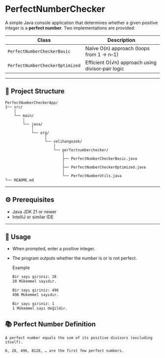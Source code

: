 # PerfectNumberChecker

A simple Java console application that determines whether a given positive integer is a **perfect number**. Two implementations are provided:

| Class | Description |
|-------|-------------|
| `PerfectNumberCheckerBasic` | Naïve O(n) approach (loops from 1 → n–1) |
| `PerfectNumberCheckerOptimized` | Efficient O(√n) approach using divisor‑pair logic |

---

## 📁 Project Structure

```
PerfectNumberCheckerApp/ 
├── src/ 
    │ 
    └── main/ 
        │ 
        └── java/ 
            │ 
            └── org/ 
                  │ 
                  └── velihangozek/ 
                      │ 
                      └── perfectnumberchecker/ 
                          │ 
                          ├── PerfectNumberCheckerBasic.java 
                          │ 
                          ├── PerfectNumberCheckerOptimized.java 
                          │ 
                          └── PerfectNumberUtils.java 
└── README.md
```

---

## ⚙️ Prerequisites

- Java JDK 21 or newer  
- IntelliJ or similar IDE

---

## 🎯 Usage

- When prompted, enter a positive integer.

- The program outputs whether the number is or is not perfect.

    Example

    ```bash
    Bir sayı giriniz: 28
    28 Mükemmel sayıdır.

    Bir sayı giriniz: 496
    496 Mükemmel sayıdır.

    Bir sayı giriniz: 1
    1 Mükemmel sayı değildir.
    ```

## 📚 Perfect Number Definition

    A perfect number equals the sum of its positive divisors (excluding itself).

    6, 28, 496, 8128, … are the first few perfect numbers.